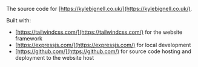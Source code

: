 The source code for [https://kylebignell.co.uk/](https://kylebignell.co.uk/).

Built with:
- [https://tailwindcss.com/](https://tailwindcss.com/) for the website framework
- [https://expressjs.com/](https://expressjs.com/) for local development
- [https://github.com/](https://github.com/) for source code hosting and deployment to the website host
